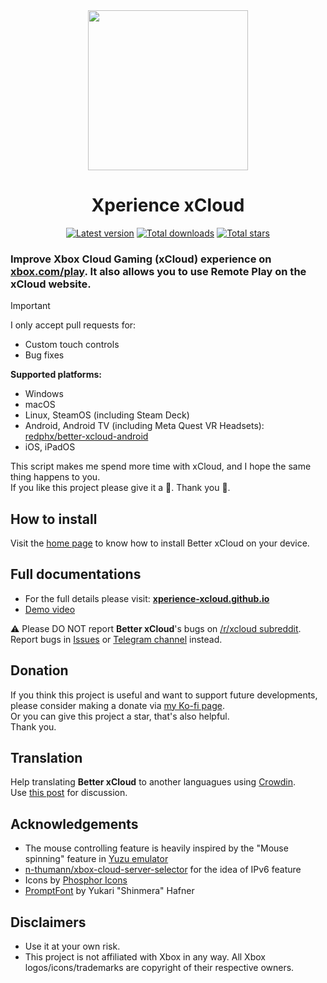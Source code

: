 <div align="center">
    <img src="https://github.com/CybertimeUP/xperience-xcloud/blob/main/resources/logos/experience-xcloud.png" width="256"/>  
    <h1>Xperience xCloud</h1>
    <!-- Latest Version Badge -->
    <a href="https://github.com/redphx/better-xcloud/releases"><img src="https://img.shields.io/github/v/release/redphx/better-xcloud?label=latest" alt="Latest version" /></a>
    <!-- Total Downloads Badge -->
    <a href="https://github.com/redphx/better-xcloud/releases"><img src="https://img.shields.io/github/downloads/redphx/better-xcloud/total?color=%23e15f2c" alt="Total downloads" /></a>
    <!-- Total Stars Badge -->
    <a href="https://github.com/redphx/better-xcloud/stargazers"><img src="https://img.shields.io/github/stars/redphx/better-xcloud?color=%23cca400" alt="Total stars" /></a>
</div>

### Improve Xbox Cloud Gaming (xCloud) experience on [xbox.com/play](https://www.xbox.com/play). It also allows you to use Remote Play on the xCloud website.  

> [!IMPORTANT]  
> I only accept pull requests for:
> - Custom touch controls
> - Bug fixes

**Supported platforms:**  
- Windows
- macOS
- Linux, SteamOS (including Steam Deck)
- Android, Android TV (including Meta Quest VR Headsets): [redphx/better-xcloud-android](https://github.com/redphx/better-xcloud-android)
- iOS, iPadOS

This script makes me spend more time with xCloud, and I hope the same thing happens to you.  
If you like this project please give it a 🌟. Thank you 🙏.

## How to install
Visit the [home page](https://xperience-xcloud.github.io) to know how to install Better xCloud on your device.

## Full documentations
- For the full details please visit: [**xperience-xcloud.github.io**](https://xperience-xcloud.github.io)  
- [Demo video](https://youtu.be/hyp69Jrb2sQ)

⚠️ Please DO NOT report **Better xCloud**'s bugs on [/r/xcloud subreddit](https://reddit.com/r/xcloud/). Report bugs in [Issues](https://github.com/redphx/better-xcloud/issues) or [Telegram channel](https://t.me/xperiencexcloud) instead.

## Donation
If you think this project is useful and want to support future developments, please consider making a donate via [my Ko-fi page](https://ko-fi.com/jonypeixoto).  
Or you can give this project a star, that's also helpful.  
Thank you.  

## Translation  
Help translating **Better xCloud** to another languagues using [Crowdin](https://crowdin.com/project/better-xcloud).  
Use [this post](https://github.com/redphx/better-xcloud/discussions/131) for discussion. 

## Acknowledgements  
- The mouse controlling feature is heavily inspired by the "Mouse spinning" feature in [Yuzu emulator](https://github.com/yuzu-emu/yuzu-mainline)
- [n-thumann/xbox-cloud-server-selector](https://github.com/n-thumann/xbox-cloud-server-selector) for the idea of IPv6 feature
- Icons by [Phosphor Icons](https://phosphoricons.com)
- [PromptFont](https://shinmera.com/promptfont) by Yukari "Shinmera" Hafner

## Disclaimers  
- Use it at your own risk.
- This project is not affiliated with Xbox in any way. All Xbox logos/icons/trademarks are copyright of their respective owners.
